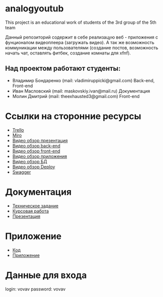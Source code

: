 # analogyoutub
This project is an educational work of students of the 3rd group of the 5th team

Данный репозиторий содержит в себе реализацую веб - приложения с фунционалом видеоплеера (загружать видео). А так же возможность коммуникации между пользователями (создание постов, возможность начать чат, оставлять фитбек, создание комнаты для xfnf).

## Над проектом работают студенты:
<ul>
  <li>Владимир Бондаренко (mail: vladimiruppicki@gmail.com) Back-end, Front-end</li>
  <li>Иван Масловский (mail: maskovskiy.ivan@mail.ru) Документация</li>
  <li>Молин Дмитрий (mail: theexhausted3@gmail.com) Front-end</li>
</ul>  

# Ссылки на сторонние ресурсы

<ul>
  <li><a href="https://trello.com/invite/b/pdP3O1Bi/ATTIbcfbccdb660cbf8d1e9fbcf96f81e0c370E741E3/tp">Trello</a></li>
  <li><a href="https://miro.com/app/board/uXjVOG0hSuU=/?invite_link_id=328000958046">Miro</a></li>
  <li><a href="https://drive.google.com/file/d/1P0xPmQ_-Qddi_JYn0cfchYKsSKPhlZO6/view?usp=sharing">Видео обзор презентация</a></li>
  <li><a href="https://drive.google.com/file/d/1hBrNbRnDeiYZTc2pFQVQsL_bcydKqhTp/view?usp=sharing">Видео обзор back-end</a></li>
  <li><a href="https://drive.google.com/file/d/1ARFJc3liscY-P2jfg4wOsPJeP8LyropH/view?usp=sharing">Видео обзор front-end</a></li>
  <li><a href="https://drive.google.com/file/d/1I2PqBt4Ga4jrRLrgU9zlcy6S-GDc7oy1/view?usp=share_link">Видео обзор приложения</a></li>
  <li><a href="https://drive.google.com/file/d/1KbFUdevfst8841fCQnQgvrB_rt9-6HSF/view?usp=share_link">Видео обзор БД</a></li>
  <li><a href="https://drive.google.com/file/d/1cvrgMck0z24U987AEHIwAVqFzXGKGlXf/view?usp=share_link">Видео обзор Deploy</a></li>
  <li><a href="https://youtube-two-sable.vercel.app/swagger/">Swagger</a></li>
</ul>  

# Документация

<ul>
  <li>
<a href="https://github.com/Group3Team5/analogyoutub/blob/main/%D0%A2%D0%B5%D0%B7%D0%BD%D0%B8%D1%87%D0%B5%D1%81%D0%BA%D0%BE%D0%B5%20%D0%B7%D0%B0%D0%B4%D0%B0%D0%BD%D0%B8%D0%B5.pdf">Техническое задание</a>
  </li>
  
  <li>
<a href="https://github.com/Group3Team5/analogyoutub/blob/main/Курсовая%20работа.pdf">Курсовая работа</a>
  </li>
  
  <li>
<a href="https://github.com/Group3Team5/analogyoutub/blob/main/Prezentatsia%20(2).pptx">Презентация</a>
  </li>
  

  </ul>
  
  
  # Приложение
  
  
  
  
  
  <ul>
  <li>
<a href="https://github.com/Group3Team5/analogyoutub/tree/master2">Код</a>
  </li>
  
  <li>
<a href="https://youtube-two-sable.vercel.app/">Приложение</a>
  </li>
  

  </ul>
  
  # Данные для входа
  
  login: vovav
  password: vovav
